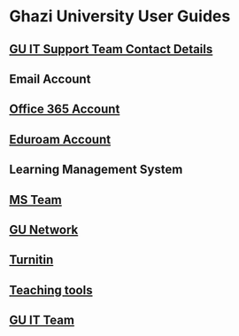 # Ghazi University User Guides

## [GU IT Support Team Contact Details](gudit/team.md)

## Email Account

## [Office 365 Account](office365/index.md)

## [Eduroam Account](eduroam/index.md)

## Learning Management System

## [MS Team](msteam/index.md)

## [GU Network](network/index.md)

## [Turnitin](turnitin/index.md)

## [Teaching tools](tools.md)

## [GU IT Team](gudit/index.md)